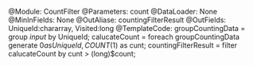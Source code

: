 @Module: CountFilter
@Parameters: count
@DataLoader: None
@MinInFields: None
@OutAliase: countingFilterResult
@OutFields: UniqueId:chararray, Visited:long
@TemplateCode: 
groupCountingData = group $input$ by UniqueId;
calucateCount = foreach groupCountingData generate $0 as UniqueId, COUNT ($1) as cunt;
countingFilterResult = filter calucateCount by cunt > (long)$count;
